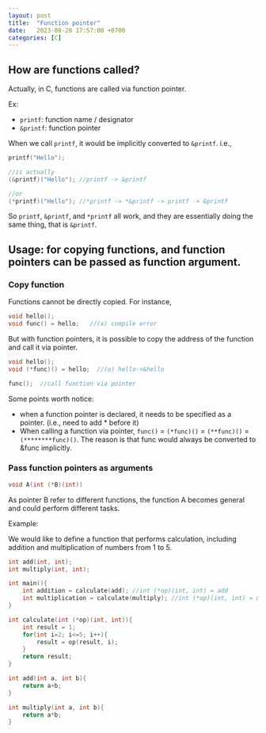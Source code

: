 ```yaml
---
layout: post
title:  "Function pointer"
date:   2023-08-20 17:57:00 +0700
categories: [C]
---
```


## How are functions called?
Actually, in C, functions are called via function pointer.

Ex: 

* `printf`: function name / designator
* `&printf`: function pointer

When we call `printf`, it would be implicitly converted to `&printf`.
i.e.,

```c
printf("Hello");

//is actually
(&printf)("Hello"); //printf -> &printf

//or
(*printf)("Hello"); //*printf -> *&printf -> printf -> &printf
```


So `printf`, `&printf`, and `*printf` all work, and they are essentially doing the same thing, that is `&printf`.


## Usage: for copying functions, and function pointers can be passed as function argument.


### Copy function
Functions cannot be directly copied. For instance,


```c
void hello();
void func() = hello;   //(x) compile error
```


But with function pointers, it is possible to copy the address of the function and call it via pointer.


```c
void hello();
void (*func)() = hello;  //(o) hello->&hello

func();  //call function via pointer
```

Some points worth notice: 

* when a function pointer is declared, it needs to be specified as a pointer. (i.e., need to add * before it)
* When calling a function via pointer, `func()` = `(*func)()` = `(**func)()` = `(********func)()`. The reason is that func would always be converted to &func implicitly.


### Pass function pointers as arguments


```c
void A(int (*B)(int))
```

As pointer B refer to different functions, the function A becomes general and could perform different tasks.

Example:

We would like to define a function that performs calculation, including addition and multiplication of numbers from 1 to 5.

```c
int add(int, int);
int multiply(int, int);

int main(){
    int addition = calculate(add); //int (*op)(int, int) = add  
    int multiplication = calculate(multiply); //int (*op)(int, int) = multiply
}

int calculate(int (*op)(int, int)){
    int result = 1;
    for(int i=2; i<=5; i++){
        result = op(result, i);
    }
    return result;
}

int add(int a, int b){
    return a+b;
}

int multiply(int a, int b){
    return a*b;
}
```